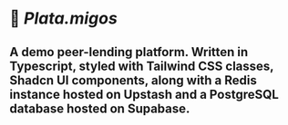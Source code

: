 # 💸 *Plata.migos* 

## A demo peer-lending platform. Written in Typescript, styled with Tailwind CSS classes, Shadcn UI components, along with a Redis instance hosted on Upstash and a PostgreSQL database hosted on Supabase.
